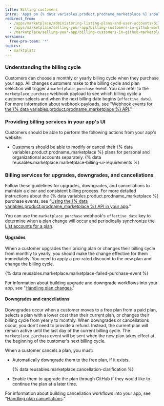 ```yaml
---
title: Billing customers
intro: 'Apps on {% data variables.product.prodname_marketplace %} should adhere to GitHub''s billing guidelines and support recommended services. Following our guidelines helps customers navigate the billing process without any surprises.'
redirect_from:
  - /apps/marketplace/administering-listing-plans-and-user-accounts/billing-customers-in-github-marketplace/
  - /apps/marketplace/selling-your-app/billing-customers-in-github-marketplace/
  - /marketplace/selling-your-app/billing-customers-in-github-marketplace
versions:
  free-pro-team: '*'
topics:
  - marktplatz
---
```




### Understanding the billing cycle

Customers can choose a monthly or yearly billing cycle when they purchase your app. All changes customers make to the billing cycle and plan selection will trigger a `marketplace_purchase` event. You can refer to the `marketplace_purchase` webhook payload to see which billing cycle a customer selects and when the next billing date begins (`effective_date`). For more information about webhook payloads, see "[Webhook events for the {% data variables.product.prodname_marketplace %} API](/developers/github-marketplace/webhook-events-for-the-github-marketplace-api)."

### Providing billing services in your app's UI

Customers should be able to perform the following actions from your app's website:
- Customers should be able to modify or cancel their {% data variables.product.prodname_marketplace %} plans for personal and organizational accounts separately.
{% data reusables.marketplace.marketplace-billing-ui-requirements %}

### Billing services for upgrades, downgrades, and cancellations

Follow these guidelines for upgrades, downgrades, and cancellations to maintain a clear and consistent billing process. For more detailed instructions about the {% data variables.product.prodname_marketplace %} purchase events, see "[Using the {% data variables.product.prodname_marketplace %} API in your app](/developers/github-marketplace/using-the-github-marketplace-api-in-your-app)."

You can use the `marketplace_purchase` webhook's `effective_date` key to determine when a plan change will occur and periodically synchronize the [List accounts for a plan](/rest/reference/apps#list-accounts-for-a-plan).

#### Upgrades

When a customer upgrades their pricing plan or changes their billing cycle from monthly to yearly, you should make the change effective for them immediately. You need to apply a pro-rated discount to the new plan and change the billing cycle.

{% data reusables.marketplace.marketplace-failed-purchase-event %}

For information about building upgrade and downgrade workflows into your app, see "[Handling plan changes](/developers/github-marketplace/handling-plan-changes)."

#### Downgrades and cancellations

Downgrades occur when a customer moves to a free plan from a paid plan, selects a plan with a lower cost than their current plan, or changes their billing cycle from yearly to monthly. When downgrades or cancellations occur, you don't need to provide a refund. Instead, the current plan will remain active until the last day of the current billing cycle. The `marketplace_purchase` event will be sent when the new plan takes effect at the beginning of the customer's next billing cycle.

When a customer cancels a plan, you must:
- Automatically downgrade them to the free plan, if it exists.

  {% data reusables.marketplace.cancellation-clarification %}
- Enable them to upgrade the plan through GitHub if they would like to continue the plan at a later time.

For information about building cancellation workflows into your app, see "[Handling plan cancellations](/developers/github-marketplace/handling-plan-cancellations)."
